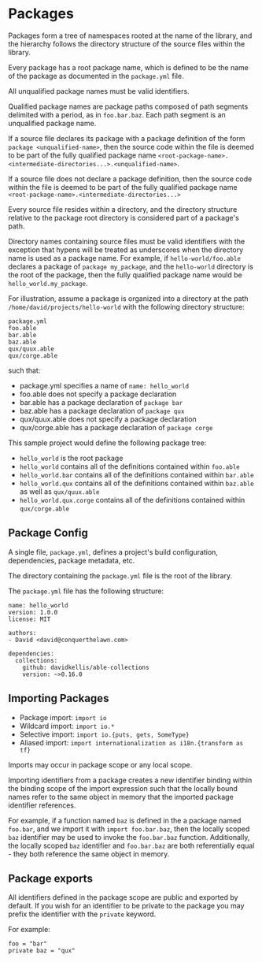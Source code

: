 # Packages

Packages form a tree of namespaces rooted at the name of the library, and the hierarchy follows the directory structure of the source files within the library.

Every package has a root package name, which is defined to be the name of the package as documented in the `package.yml` file.

All unqualified package names must be valid identifiers.

Qualified package names are package paths composed of path segments delimited with a period, as in `foo.bar.baz`. Each path segment is an unqualified package name.

If a source file declares its package with a package definition of the form `package <unqualified-name>`, then the source code within the file is deemed to be part of the fully qualified package name `<root-package-name>.<intermediate-directories...>.<unqualified-name>`.

If a source file does not declare a package definition, then the source code within the file is deemed to be part of the fully qualified package name `<root-package-name>.<intermediate-directories...>`

Every source file resides within a directory, and the directory structure relative to the package root directory is considered part of a package's path.

Directory names containing source files must be valid identifiers with the exception that hypens will be treated as underscores when the directory name is used as a package name. For example, if `hello-world/foo.able` declares a package of `package my_package`, and the `hello-world` directory is the root of the package, then the fully qualified package name would be `hello_world.my_package`.

For illustration, assume a package is organized into a directory at the path `/home/david/projects/hello-world` with the following directory structure:

```
package.yml
foo.able
bar.able
baz.able
qux/quux.able
qux/corge.able
```

such that:

- package.yml specifies a name of `name: hello_world`
- foo.able does not specify a package declaration
- bar.able has a package declaration of `package bar`
- baz.able has a package declaration of `package qux`
- qux/quux.able does not specify a package declaration
- qux/corge.able has a package declaration of `package corge`

This sample project would define the following package tree:

- `hello_world` is the root package
- `hello_world` contains all of the definitions contained within `foo.able`
- `hello_world.bar` contains all of the definitions contained within `bar.able`
- `hello_world.qux` contains all of the definitions contained within `baz.able` as well as `qux/quux.able`
- `hello_world.qux.corge` contains all of the definitions contained within `qux/corge.able`

## Package Config

A single file, `package.yml`, defines a project's build configuration, dependencies, package metadata, etc.

The directory containing the `package.yml` file is the root of the library.

The `package.yml` file has the following structure:

```
name: hello_world
version: 1.0.0
license: MIT

authors:
- David <david@conquerthelawn.com>

dependencies:
  collections:
    github: davidkellis/able-collections
    version: ~>0.16.0
```

## Importing Packages

- Package import: `import io`
- Wildcard import: `import io.*`
- Selective import: `import io.{puts, gets, SomeType}`
- Aliased import: `import internationalization as i18n.{transform as tf}`

Imports may occur in package scope or any local scope.

Importing identifiers from a package creates a new identifier binding within the binding scope of the import expression such that the locally bound names refer to the same object in memory that the imported package identifier references.

For example, if a function named `baz` is defined in the a package named `foo.bar`, and we import it with `import foo.bar.baz`, then the locally scoped `baz` identifier may be used to invoke the `foo.bar.baz` function. Additionally, the locally scoped `baz` identifier and `foo.bar.baz` are both referentially equal - they both reference the same object in memory.

## Package exports

All identifiers defined in the package scope are public and exported by default. If you wish for an identifier to be private to the package you may prefix the identifier with the `private` keyword.

For example:

```
foo = "bar"
private baz = "qux"
```
